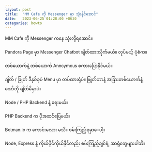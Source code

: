 ```yaml
---
layout: post
title:  "MM Cafe ကို Messenger မှာ သုံးနိုင်အောင်"
date:   2023-06-25 01:20:00 +0630
categories: howto
---
```

MM Cafe ကို Messenger ကနေ သုံးလို့ရအောင်။

Pandora Page မှာ Messenger Chatbot ချိတ်ထားလိုက်မယ်။
လုပ်မယ့် ပုံစံက။

တစ်ယောက်နဲ့ တစ်ယောက် Annoymous စကားပြောနိုင်မယ်။

ချိတ် / ဖြုတ် ဒီနှစ်ခုပဲ​ Menu မှာ တပ်ထားရုံပဲ။
ဖြုတ်တာနဲ့ အခြားတစ်ယောက်နဲ့ အော်တို ချိတ်မိမှာပဲ။

Node / PHP Backend နဲ့ ရေးမယ်။

PHP Backend က ပိုအဆင်ပြေမယ်။

Botman.io က ကောင်းမလား မသိ။
စမ်းကြည့်ရမှာေပါ့။

Node, Express နဲ့ ကိုယ်ပိုင်ကိုယ်နိုင်လည်း စမ်းကြည့်ချင်ရဲ့
အာရုံတွေများပါဘိ။

